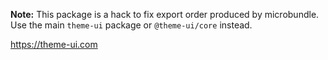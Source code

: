 **Note:** This package is a hack to fix export order produced by microbundle.
Use the main `theme-ui` package or `@theme-ui/core` instead.

https://theme-ui.com
